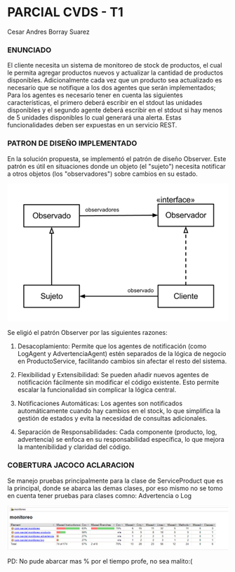 # PARCIAL CVDS - T1

Cesar Andres Borray Suarez

### ENUNCIADO

El cliente necesita un sistema de monitoreo de stock de productos, el cual le permita agregar productos nuevos y actualizar la cantidad de productos disponibles. Adicionalmente cada vez que un producto sea actualizado es necesario que se notifique a los dos agentes que serán implementados; Para los agentes es necesario tener en cuenta las siguientes características, el primero deberá escribir en el stdout las unidades disponibles y el segundo agente deberá escribir en el stdout si hay menos de 5 unidades disponibles lo cual generará una alerta. Estas funcionalidades deben ser expuestas en un servicio REST.

### PATRON DE DISEÑO IMPLEMENTADO

En la solución propuesta, se implementó el patrón de diseño Observer. Este patrón es útil en situaciones donde un objeto (el "sujeto") necesita notificar a otros objetos (los "observadores") sobre cambios en su estado.

![Ejemplo Patron](/capturas/observer.png) 

Se eligió el patrón Observer por las siguientes razones:

1. Desacoplamiento: Permite que los agentes de notificación (como LogAgent y AdvertenciaAgent) estén separados de la lógica de negocio en ProductoService, facilitando cambios sin afectar el resto del sistema.

2. Flexibilidad y Extensibilidad: Se pueden añadir nuevos agentes de notificación fácilmente sin modificar el código existente. Esto permite escalar la funcionalidad sin complicar la lógica central.

3. Notificaciones Automáticas: Los agentes son notificados automáticamente cuando hay cambios en el stock, lo que simplifica la gestión de estados y evita la necesidad de consultas adicionales.

4. Separación de Responsabilidades: Cada componente (producto, log, advertencia) se enfoca en su responsabilidad específica, lo que mejora la mantenibilidad y claridad del código.

### COBERTURA JACOCO ACLARACION

Se manejo pruebas principalmente para la clase de ServiceProduct que es la principal, donde se abarca las demas clases, por eso mismo no se tomo en cuenta tener pruebas para clases comno: Advertencia o Log

![Ejemplo Patron](/capturas/jacoco.png) 

PD: No pude abarcar mas % por el tiempo profe, no sea malito:(

